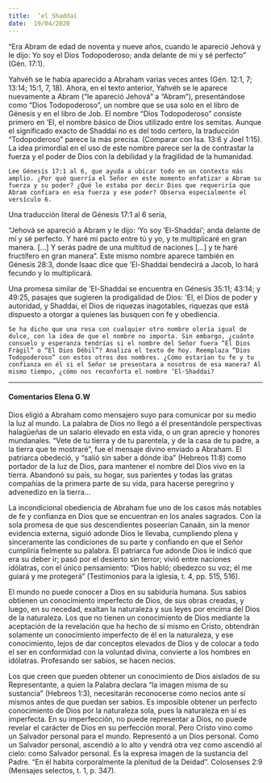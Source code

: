 ```yaml
---
title:  ’el Shaddai
date:  19/04/2020
---
```


“Era Abram de edad de noventa y nueve años, cuando le apareció Jehová y le dijo: Yo soy el Dios Todopoderoso; anda delante de mí y sé perfecto” (Gén. 17:1).

Yahvéh se le había aparecido a Abraham varias veces antes (Gén. 12:1, 7; 13:14; 15:1, 7, 18). Ahora, en el texto anterior, Yahvéh se le aparece nuevamente a Abram (“le apareció Jehová” a “Abram”), presentándose como “Dios Todopoderoso”, un nombre que se usa solo en el libro de Génesis y en el libro de Job. El nombre “Dios Todopoderoso” consiste primero en ’El, el nombre básico de Dios utilizado entre los semitas. Aunque el significado exacto de Shaddai no es del todo certero, la traducción “Todopoderoso” parece la más precisa. (Comparar con Isa. 13:6 y Joel 1:15). La idea primordial en el uso de este nombre parece ser la de contrastar la fuerza y el poder de Dios con la debilidad y la fragilidad de la humanidad.

`Lee Génesis 17:1 al 6, que ayuda a ubicar todo en un contexto más amplio. ¿Por qué querría el Señor en este momento enfatizar a Abram su fuerza y su poder? ¿Qué le estaba por decir Dios que requeriría que Abram confiara en esa fuerza y ese poder? Observa especialmente el versículo 6.`

Una traducción literal de Génesis 17:1 al 6 sería,

“Jehová se apareció a Abram y le dijo: ‘Yo soy ’El-Shaddai’; anda delante de mí y sé perfecto. Y haré mi pacto entre tú y yo, y te multiplicaré en gran manera. [...] Y serás padre de una multitud de naciones [...] y te haré fructífero en gran manera”. Este mismo nombre aparece también en Génesis 28:3, donde Isaac dice que ’El-Shaddai bendecirá a Jacob, lo hará fecundo y lo multiplicará.

Una promesa similar de ’El-Shaddai se encuentra en Génesis 35:11; 43:14; y 49:25, pasajes que sugieren la prodigalidad de Dios: ’El, el Dios de poder y autoridad, y Shaddai, el Dios de riquezas inagotables, riquezas que está dispuesto a otorgar a quienes las busquen con fe y obediencia.

`Se ha dicho que una rosa con cualquier otro nombre olería igual de dulce, con la idea de que el nombre no importa. Sin embargo, ¿cuánto consuelo y esperanza tendrías si el nombre del Señor fuera “El Dios Frágil” o “El Dios Débil”? Analiza el texto de hoy. Reemplaza “Dios Todopoderoso” con estos otros dos nombres. ¿Cómo estarían tu fe y tu confianza en él si el Señor se presentara a nosotros de esa manera? Al mismo tiempo, ¿cómo nos reconforta el nombre ’El-Shaddai?`

---

#### Comentarios Elena G.W

Dios eligió a Abraham como mensajero suyo para comunicar por su medio la luz al mundo. La palabra de Dios no llegó a él presentándole perspectivas halagüeñas de un salario elevado en esta vida, o un gran aprecio y honores mundanales. “Vete de tu tierra y de tu parentela, y de la casa de tu padre, a la tierra que te mostraré”, fue el mensaje divino enviado a Abraham. El patriarca obedeció, y “salió sin saber a dónde iba” (Hebreos 11:8) como portador de la luz de Dios, para mantener el nombre del Dios vivo en la tierra. Abandonó su país, su hogar, sus parientes y todas las gratas compañías de la primera parte de su vida, para hacerse peregrino y advenedizo en la tierra…

La incondicional obediencia de Abraham fue uno de los casos más notables de fe y confianza en Dios que se encuentran en los anales sagrados. Con la sola promesa de que sus descendientes poseerían Canaán, sin la menor evidencia externa, siguió adonde Dios le llevaba, cumpliendo plena y sinceramente las condiciones de su parte y confiando en que el Señor cumpliría fielmente su palabra. El patriarca fue adonde Dios le indicó que era su deber ir; pasó por el desierto sin terror; vivió entre naciones idólatras, con el único pensamiento: “Dios habló; obedezco su voz; él me guiará y me protegerá” (Testimonios para la iglesia, t. 4, pp. 515, 516).

El mundo no puede conocer a Dios en su sabiduría humana. Sus sabios obtienen un conocimiento imperfecto de Dios, de sus obras creadas, y luego, en su necedad, exaltan la naturaleza y sus leyes por encima del Dios de la naturaleza. Los que no tienen un conocimiento de Dios mediante la aceptación de la revelación que ha hecho de sí mismo en Cristo, obtendrán solamente un conocimiento imperfecto de él en la naturaleza, y ese conocimiento, lejos de dar conceptos elevados de Dios y de colocar a todo el ser en conformidad con la voluntad divina, convierte a los hombres en idólatras. Profesando ser sabios, se hacen necios.

Los que creen que pueden obtener un conocimiento de Dios aislados de su Representante, a quien la Palabra declara “la imagen misma de su sustancia” (Hebreos 1:3), necesitarán reconocerse como necios ante sí mismos antes de que puedan ser sabios. Es imposible obtener un perfecto conocimiento de Dios por la naturaleza sola, pues la naturaleza en sí es imperfecta. En su imperfección, no puede representar a Dios, no puede revelar el carácter de Dios en su perfección moral. Pero Cristo vino como un Salvador personal para el mundo. Representó a un Dios personal. Como un Salvador personal, ascendió a lo alto y vendrá otra vez como ascendió al cielo: como Salvador personal. Es la expresa imagen de la sustancia del Padre. “En él habita corporalmente la plenitud de la Deidad”. Colosenses 2:9 (Mensajes selectos, t. 1, p. 347).